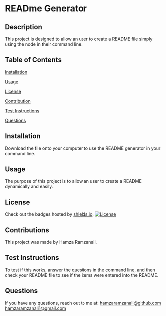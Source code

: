 
# READme Generator
## Description
This project is designed to allow an user to create a README file simply using the node in their command line.

## Table of Contents
[Installation](#installation)

[Usage](#usage)

[License](#license)

[Contribution](#contribution)

[Test Instructions](#testinstructions)

[Questions](#github)

## Installation
Download the file onto your computer to use the README generator in your command line.
    
## Usage
The purpose of this project is to allow an user to create a README dynamically and easily. 
    
## License
Check out the badges hosted by [shields.io](https://shields.io/). [![License](https://img.shields.io/badge/License-Apache_2.0-blue.svg)](https://opensource.org/licenses/Apache_2.0)
    
## Contributions
This project was made by Hamza Ramzanali.
    
## Test Instructions
To test if this works, answer the questions in the command line, and then check your README file to see if the items were entered into the README.

## Questions 
If you have any questions, reach out to me at:
hamzaramzanali@github.com
hamzaramzanali1@gmail.com
